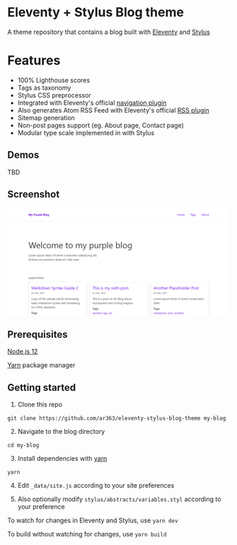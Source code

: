 # Eleventy + Stylus Blog theme

A theme repository that contains a blog built with [Eleventy](https://github.com/11ty/eleventy) and [Stylus](https://stylus-lang.com/)

# Features
 - 100% Lighthouse scores
 - Tags as taxonomy
 - Stylus CSS preprocessor
 - Integrated with Eleventy's official [navigation plugin](https://www.11ty.dev/docs/plugins/navigation/)
 - Also generates Atom RSS Feed with Eleventy's official [RSS plugin](https://www.11ty.dev/docs/plugins/rss/)
 - Sitemap generation
 - Non-post pages support (eg. About page, Contact page)
 - Modular type scale implemented in with Stylus

## Demos

TBD

## Screenshot

![website homepage screenshot](screenshot.png?raw=true)

## Prerequisites
[Node.js 12](https://nodejs.org/download/release/latest-v12.x/)

[Yarn](https://yarnpkg.com/) package manager


## Getting started

1. Clone this repo
```
git clone https://github.com/ar363/eleventy-stylus-blog-theme my-blog
```

2. Navigate to the blog directory
```
cd my-blog
```

3. Install dependencies with [yarn](https://yarnpkg.com/)
```
yarn
```
4. Edit `_data/site.js` according to your site preferences

5. Also optionally modify `stylus/abstracts/variables.styl` according to your preference

To watch for changes in Eleventy and Stylus, use `yarn dev`

To build without watching for changes, use `yarn build`
